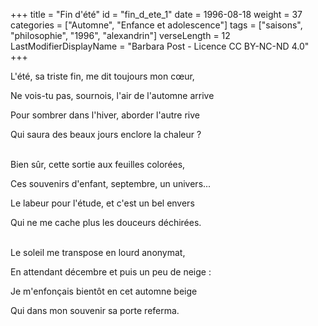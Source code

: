 +++
title = "Fin d'été"
id = "fin_d_ete_1"
date = 1996-08-18
weight = 37
categories = ["Automne", "Enfance et adolescence"]
tags = ["saisons", "philosophie", "1996", "alexandrin"]
verseLength = 12
LastModifierDisplayName = "Barbara Post - Licence CC BY-NC-ND 4.0"
+++

L'été, sa triste fin, me dit toujours mon cœur,

Ne vois-tu pas, sournois, l'air de l'automne arrive

Pour sombrer dans l'hiver, aborder l'autre rive

Qui saura des beaux jours enclore la chaleur ?

 \
Bien sûr, cette sortie aux feuilles colorées,

Ces souvenirs d'enfant, septembre, un univers...

Le labeur pour l'étude, et c'est un bel envers

Qui ne me cache plus les douceurs déchirées.

 \
Le soleil me transpose en lourd anonymat,

En attendant décembre et puis un peu de neige :

Je m'enfonçais bientôt en cet automne beige

Qui dans mon souvenir sa porte referma.
